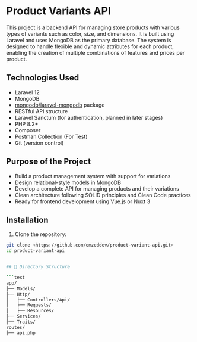 # Product Variants API

This project is a backend API for managing store products with various types of variants such as color, size, and dimensions. It is built using Laravel and uses MongoDB as the primary database. The system is designed to handle flexible and dynamic attributes for each product, enabling the creation of multiple combinations of features and prices per product.

## Technologies Used

- Laravel 12
- MongoDB
- [mongodb/laravel-mongodb](https://github.com/mongodb/laravel-mongodb) package
- RESTful API structure
- Laravel Sanctum (for authentication, planned in later stages)
- PHP 8.2+
- Composer
- Postman Collection (For Test)
- Git (version control)

## Purpose of the Project

- Build a product management system with support for variations
- Design relational-style models in MongoDB
- Develop a complete API for managing products and their variations
- Clean architecture following SOLID principles and Clean Code practices
- Ready for frontend development using Vue.js or Nuxt 3

## Installation

1. Clone the repository:

```bash
git clone <https://github.com/emzeddev/product-variant-api.git>
cd product-variant-api


## 📁 Directory Structure

```text
app/
├── Models/
├── Http/
│   ├── Controllers/Api/
│   ├── Requests/
│   ├── Resources/
├── Services/
├── Traits/
routes/
├── api.php

